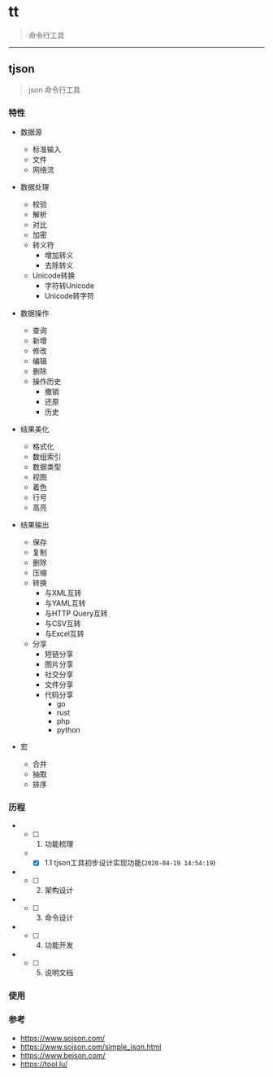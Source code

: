 # tt 
> 命令行工具

----

## tjson
> json 命令行工具

### 特性

* 数据源
  * 标准输入
  * 文件
  * 网络流

* 数据处理
  * 校验
  * 解析
  * 对比
  * 加密
  * 转义符
    * 增加转义
    * 去除转义
  * Unicode转换
    * 字符转Unicode
    * Unicode转字符

* 数据操作
  * 查询
  * 新增
  * 修改
  * 编辑
  * 删除
  * 操作历史
    * 撤销
    * 还原
    * 历史

* 结果美化
  * 格式化
  * 数组索引
  * 数据类型
  * 视图
  * 着色
  * 行号
  * 高亮

* 结果输出
  * 保存
  * 复制
  * 删除
  * 压缩
  * 转换
    * 与XML互转
    * 与YAML互转
    * 与HTTP Query互转
    * 与CSV互转
    * 与Excel互转
  * 分享
    * 短链分享
    * 图片分享
    * 社交分享
    * 文件分享
    * 代码分享
      * go
      * rust
      * php
      * python

* 宏
  * 合并
  * 抽取
  * 排序

### 历程

* - [ ] 1. 功能梳理
  * - [x] 1.1 tjson工具初步设计实现功能(`2020-04-19 14:54:19`)
* - [ ] 2. 架构设计
* - [ ] 3. 命令设计
* - [ ] 4. 功能开发
* - [ ] 5. 说明文档

### 使用


### 参考

* https://www.sojson.com/
* https://www.sojson.com/simple_json.html
* https://www.bejson.com/
* https://tool.lu/
